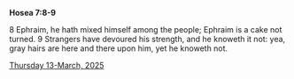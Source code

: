 **Hosea 7:8-9**

8 Ephraim, he hath mixed himself among the people; Ephraim is a cake not turned. 9 Strangers have devoured his strength, and he knoweth it not: yea, gray hairs are here and there upon him, yet he knoweth not.

[Thursday 13-March, 2025](https://getbible.net/kjv/Hosea/7/8-9)
